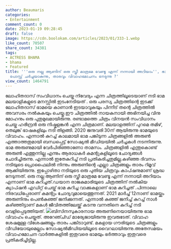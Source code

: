 ```yaml
---
author: Beaumaris
categories:
- Entertainment
comment_count: 0
date: 2023-01-19 09:28:45
draft: false
image: https://cdn.boolokam.com/articles/2023/01/333-1.webp
like_count: 70507
share_count: 34381
tags:
- ACTRESS BHAMA
- bhama
- Featured
title: '''ഒരു നല്ല ആണിന് ഒരു സ്ത്രീ മാത്രമേ വേണ്ടൂ എന്ന് നന്നായി അറിയാം'', ഭാമയുടെ
  പോസ്റ്റ് ചർച്ചയാകുന്നു, താരവും വിവാഹമോചനം നേടുന്നു ?'
view_count: 1464791
---
```


ലോഹിതദാസ് സംവിധാനം ചെയ്ത നിവേദ്യം എന്ന ചിത്രത്തിലൂടെയാണ് നടി ഭാമ മലയാളികളുടെ മനസ്സിൽ ഇടംനേടിയത് . ഒരു പരസ്യ ചിത്രത്തിന്റെ ഇടക്ക് ലോഹിതദാസ് ഭാമയെ കാണാൻ ഇടയാവുകയും പിന്നീട് തന്റെ ചിത്രത്തിൽ അവസരം നൽകുകയും ചെയ്തു.ഈ ചിത്രത്തിൽ നായകനായി അഭിനയിച്ച വിനു മോഹനും ഒരു പുതുമുഖമായിരുന്നു. രണ്ടാമത്തെ ചിത്രം വിനയൻ സംവിധാനം ചെയ്ത ഹരീന്ദ്രൻ ഒരു നിഷ്കളങ്കൻ എന്ന ചിത്രമാണ്. മലയാളത്തിന് പുറമെ തമിഴ്, തെലുങ്ക് ഭാഷകളിലും നടി തിളങ്ങി. 2020 ജനുവരി 30ന് ആയിരുന്നു ഭാമയുടെ വിവാഹം. എന്നാൽ കുറച്ച് കാലമായി ഭാമ പങ്കിടുന്ന ചിത്രങ്ങളിൽ അരുൺ എത്താത്തതുമായി ബന്ധപ്പെട്ട് സോഷ്യൽ മീഡിയയിൽ ചർച്ചകൾ നടന്നിരുന്നു. ഭാമ അരുണുമായി വേർപിരിഞ്ഞാണോ താമസം. ചിത്രങ്ങളിൽ എന്തുകൊണ്ട് അരുൺ എത്തുന്നില്ല എന്നും ആരാധകർ കമന്റുകളിലൂടെ ചോദ്യങ്ങൾ ചോദിച്ചിരുന്നു. എന്നാൽ ഇതേകുറിച്ച് നടി പ്രതികരിച്ചതുമില്ല.കഴിഞ്ഞ ദിവസം നടിയുടെ പ്രൊഫൈലിൽ നിന്നും അരുണിന്റെ എല്ലാ ചിത്രങ്ങളും താരം റിമൂവ് ആക്കിയിരുന്നു. ഇപ്പോഴിതാ നടിയുടെ ഒരു പുതിയ ചിത്രവും കാപ്ഷനുമാണ് ശ്രദ്ധ നേടുന്നത്. ഒരു നല്ല ആണിന് ഒരു സ്ത്രീ മാത്രമേ വേണ്ടൂ എന്ന് നന്നായി അറിയാം എന്നാണ് ഭാമ കുറിച്ചത്.ഡയാന രാജകുമാരിയുടെ ചിത്രത്തിന് നല്‍കിയ ക്യാപ്ഷന്‍ എഡിറ്റ് ചെയ്ത് ഭാമ കുറിച്ച വാക്കുകളാണ് ഭാമ കുറിച്ചത് .പിന്നാലെ നിരവധിപ്പേരാണ് കമന്റും ചോദ്യവുമായെത്തുന്നത്. 2021 മാർച്ച് 12നാണ് ഭാമയ്ക്കും അരുണിനും പെൺകുഞ്ഞ് ജനിക്കുന്നത്. എന്നാൽ കുഞ്ഞ് ജനിച്ച് കുറച്ച് നാൾ കഴിഞ്ഞിട്ടാണ് മകൾ ജീവിതത്തിലേയ്ക്ക് കടന്നു വന്നതിനെ കുറിച്ച് നടി വെളിപ്പെടുത്തിയത്. ![](https://cdn.boolokam.com/articles/2023/01/333-1.webp)ബിസിനസുകാരനായ അരുണിനെയായിരുന്നു ഭാമ വിവാഹം ചെയ്തത്. അറേഞ്ച്ഡ് മാര്യേജായിരുന്നു ഇവരുടേത്. വിവാഹ ശേഷമുള്ള വിശേഷങ്ങളും താരം പങ്കിടാറുണ്ട്. മകളായ ഗൗരിയുടെ ചിത്രങ്ങളും വീഡിയോയുമെല്ലാം സോഷ്യല്‍മീഡിയയിലൂടെ വൈറലായിരുന്നു.അതേസമയം വിവാഹമോചന വാര്‍ത്തകളില്‍ ഇതുവരെ ഭാമയും ഭര്‍ത്താവും ഇതുവരെ പ്രതികരിച്ചിട്ടില്ല. &nbsp;